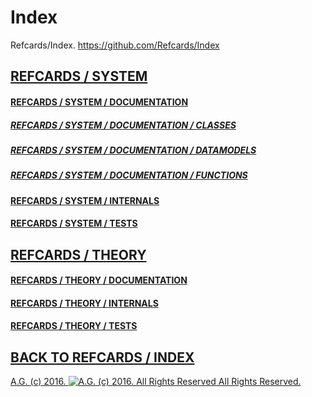 # Index
Refcards/Index. https://github.com/Refcards/Index

## [REFCARDS / SYSTEM](https://github.com/Refcards/System)
#### [REFCARDS / SYSTEM / DOCUMENTATION](https://github.com/Refcards/System/tree/master/Documentation)
##### [REFCARDS / SYSTEM / DOCUMENTATION / CLASSES](https://github.com/Refcards/System/tree/master/Documentation/Classes)
##### [REFCARDS / SYSTEM / DOCUMENTATION / DATAMODELS](https://github.com/Refcards/System/tree/master/Documentation/DataModels)
##### [REFCARDS / SYSTEM / DOCUMENTATION / FUNCTIONS](https://github.com/Refcards/System/tree/master/Documentation/Functions)
#### [REFCARDS / SYSTEM / INTERNALS](https://github.com/Refcards/System/tree/master/Internals)
#### [REFCARDS / SYSTEM / TESTS](https://github.com/Refcards/System/tree/master/Tests)

## [REFCARDS / THEORY](https://github.com/Refcards/Theory)
#### [REFCARDS / THEORY / DOCUMENTATION](https://github.com/Refcards/Theory/tree/master/Documentation)
#### [REFCARDS / THEORY / INTERNALS](https://github.com/Refcards/Theory/tree/master/Internals)
#### [REFCARDS / THEORY / TESTS](https://github.com/Refcards/Theory/tree/master/Tests)

## [BACK TO REFCARDS / INDEX](https://github.com/Refcards/Index/blob/master/README.md)

[A.G. (c) 2016. ![A.G. (c) 2016. All Rights Reserved](https://historiotheque.files.wordpress.com/2016/11/ag_signature_official_2015_50px_cropped.jpg) All Rights Reserved.](http://alexgagnon.com)
